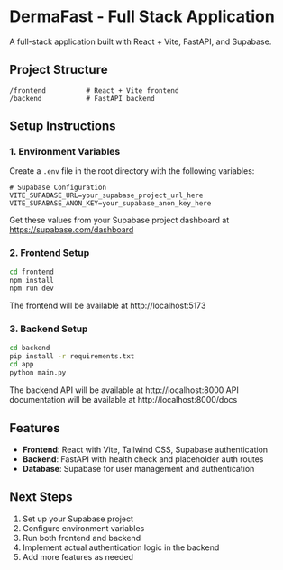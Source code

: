 # DermaFast - Full Stack Application

A full-stack application built with React + Vite, FastAPI, and Supabase.

## Project Structure

```
/frontend          # React + Vite frontend
/backend           # FastAPI backend
```

## Setup Instructions

### 1. Environment Variables

Create a `.env` file in the root directory with the following variables:

```env
# Supabase Configuration
VITE_SUPABASE_URL=your_supabase_project_url_here
VITE_SUPABASE_ANON_KEY=your_supabase_anon_key_here
```

Get these values from your Supabase project dashboard at https://supabase.com/dashboard

### 2. Frontend Setup

```bash
cd frontend
npm install
npm run dev
```

The frontend will be available at http://localhost:5173

### 3. Backend Setup

```bash
cd backend
pip install -r requirements.txt
cd app
python main.py
```

The backend API will be available at http://localhost:8000
API documentation will be available at http://localhost:8000/docs

## Features

- **Frontend**: React with Vite, Tailwind CSS, Supabase authentication
- **Backend**: FastAPI with health check and placeholder auth routes
- **Database**: Supabase for user management and authentication

## Next Steps

1. Set up your Supabase project
2. Configure environment variables
3. Run both frontend and backend
4. Implement actual authentication logic in the backend
5. Add more features as needed
